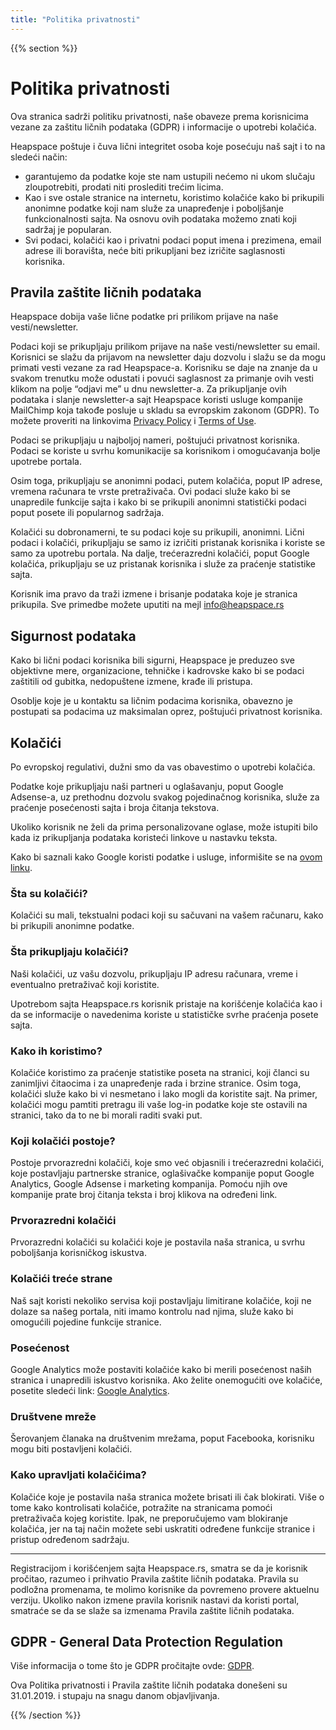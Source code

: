 ```yaml
---
title: "Politika privatnosti"
---
```


{{% section %}}
# Politika privatnosti

Ova stranica sadrži politiku privatnosti, naše obaveze prema korisnicima vezane za zaštitu ličnih podataka (GDPR) i informacije o upotrebi kolačića.

Heapspace poštuje i čuva lični integritet osoba koje posećuju naš sajt i to na sledeći način:

+ garantujemo da podatke koje ste nam ustupili nećemo ni ukom slučaju zloupotrebiti, prodati niti proslediti trećim licima.
+ Kao i sve ostale stranice na internetu, koristimo kolačiće kako bi prikupili anonimne podatke koji nam služe za unapređenje i poboljšanje funkcionalnosti sajta. Na osnovu ovih podataka možemo znati koji sadržaj je popularan.
+ Svi podaci, kolačići kao i privatni podaci poput imena i prezimena, email adrese ili boravišta, neće biti prikupljani bez izričite saglasnosti korisnika.

## Pravila zaštite ličnih podataka

Heapspace dobija vaše lične podatke pri prilikom prijave na naše vesti/newsletter.

Podaci koji se prikupljaju prilikom prijave na naše vesti/newsletter su email. Korisnici se slažu da prijavom na newsletter daju dozvolu i slažu se da mogu primati vesti vezane za rad Heapspace-a. Korisniku se daje na znanje da u svakom trenutku može odustati i povući saglasnost za primanje ovih vesti klikom na polje “odjavi me” u dnu newsletter-a. Za prikupljanje ovih podataka i slanje newsletter-a sajt Heapspace koristi usluge kompanije MailChimp koja takođe posluje u skladu sa evropskim zakonom (GDPR). To možete proveriti na linkovima [Privacy Policy](https://mailchimp.us17.list-manage.com/track/click?u=7408690b9f7fe1132e6e7422b&id=af40f6074e&e=0fbb7e19d8) i [Terms of Use](https://mailchimp.us17.list-manage.com/track/click?u=7408690b9f7fe1132e6e7422b&id=404e45cec3&e=0fbb7e19d8).

Podaci se prikupljaju u najboljoj nameri, poštujući privatnost korisnika. Podaci se koriste u svrhu komunikacije sa korisnikom i omogućavanja bolje upotrebe portala.

Osim toga, prikupljaju se anonimni podaci, putem kolačića, poput IP adrese, vremena računara te vrste pretraživača. Ovi podaci služe kako bi se unapredile funkcije sajta i kako bi se prikupili anonimni statistički podaci poput posete ili popularnog sadržaja.

Kolačići su dobronamerni, te su podaci koje su prikupili, anonimni. Lični podaci i  kolačići, prikupljaju se samo iz izričiti pristanak korisnika i koriste se samo za upotrebu portala. Na dalje, trećerazredni kolačići, poput Google kolačića, prikupljaju se uz pristanak korisnika i služe za praćenje statistike sajta.

Korisnik ima pravo da traži izmene i brisanje podataka koje je stranica prikupila. Sve primedbe možete uputiti na mejl info@heapspace.rs


## Sigurnost podataka

Kako bi lični podaci korisnika bili sigurni, Heapspace je preduzeo sve objektivne mere, organizacione, tehničke i kadrovske kako bi se podaci zaštitili od gubitka, nedopuštene izmene, krađe ili pristupa.

Osoblje koje je u kontaktu sa ličnim podacima korisnika, obavezno je postupati sa podacima uz maksimalan oprez, poštujući privatnost korisnika.

## Kolačići

Po evropskoj regulativi, dužni smo da vas obavestimo o upotrebi kolačića.

Podatke koje prikupljaju naši partneri u oglašavanju, poput Google Adsense-a, uz prethodnu dozvolu svakog pojedinačnog korisnika, služe za praćenje posećenosti sajta i broja čitanja tekstova.

Ukoliko korisnik ne želi da prima personalizovane oglase, može istupiti bilo kada iz prikupljanja podataka koristeći linkove u nastavku teksta.

Kako bi saznali kako Google koristi podatke i usluge, informišite se na [ovom linku]( https://policies.google.com/technologies/partner-sites).

### Šta su kolačići?

Kolačići su mali, tekstualni podaci koji su sačuvani na vašem računaru, kako bi prikupili anonimne podatke.

### Šta prikupljaju kolačići?

Naši kolačići, uz vašu dozvolu, prikupljaju IP adresu računara, vreme i eventualno pretraživač koji koristite.

Upotrebom sajta Heapspace.rs korisnik pristaje na korišćenje kolačića kao i da se informacije o navedenima koriste u statističke svrhe praćenja posete sajta.


### Kako ih koristimo?

Kolačiće koristimo za praćenje statistike poseta na stranici, koji članci su zanimljivi čitaocima i za unapređenje rada i brzine stranice. Osim toga, kolačići služe kako bi vi nesmetano i lako mogli da koristite sajt. Na primer, kolačići mogu pamtiti pretragu ili vaše log-in podatke koje ste ostavili na stranici, tako da to ne bi morali raditi svaki put.

### Koji kolačići postoje?

Postoje prvorazredni kolačiči, koje smo već objasnili i trećerazredni kolačići, koje postavljaju partnerske stranice, oglašivačke kompanije poput Google Analytics, Google Adsense i marketing kompanija. Pomoću njih ove kompanije prate broj čitanja teksta i broj klikova na određeni link.

### Prvorazredni kolačići

Prvorazredni kolačići su kolačići koje je postavila naša stranica, u svrhu poboljšanja korisničkog iskustva.

### Kolačići treće strane

Naš sajt koristi nekoliko servisa koji postavljaju limitirane kolačiće, koji ne dolaze sa našeg portala, niti imamo kontrolu nad njima, služe kako bi omogućili pojedine funkcije stranice.

### Posećenost

Google Analytics može postaviti kolačiće kako bi merili posećenost naših stranica i unapredili iskustvo korisnika. Ako želite onemogućiti ove kolačiće, posetite sledeći link: [Google Analytics](https://tools.google.com/dlpage/gaoptout).

### Društvene mreže

Šerovanjem članaka na društvenim mrežama, poput Facebooka, korisniku mogu biti postavljeni kolačići.


### Kako upravljati kolačićima?

Kolačiće koje je postavila naša stranica možete brisati ili čak blokirati. Više o tome kako kontrolisati kolačiće, potražite na stranicama pomoći pretraživača kojeg koristite. Ipak, ne preporučujemo vam blokiranje kolačića, jer na taj način možete sebi uskratiti određene funkcije stranice i pristup određenom sadržaju.

---

Registracijom i korišćenjem sajta Heapspace.rs, smatra se da je korisnik pročitao, razumeo i prihvatio Pravila zaštite ličnih podataka. Pravila su podložna promenama, te molimo korisnike da povremeno provere aktuelnu verziju. Ukoliko nakon izmene pravila korisnik nastavi da koristi portal, smatraće se da se slaže sa izmenama Pravila zaštite ličnih podataka.


## GDPR - General Data Protection Regulation

Više informacija o tome što je GDPR pročitajte ovde: [GDPR](https://eur-lex.europa.eu/legal-content/HR/TXT/?uri=celex%3A32016R0679).

Ova Politika privatnosti i Pravila zaštite ličnih podataka donešeni su 31.01.2019. i stupaju na snagu danom objavljivanja.

{{% /section %}}
